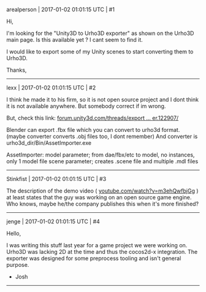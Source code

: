 arealperson | 2017-01-02 01:01:15 UTC | #1

Hi,

I'm looking for the "Unity3D to Urho3D exporter" as shown on the Urho3D main page.
Is this available yet ? I cant seem to find it.

I would like to export some of my Unity scenes to start converting them to Urho3D.

Thanks,

-------------------------

lexx | 2017-01-02 01:01:15 UTC | #2

I think he made it to his firm, so it is not open source project and I dont think it is not available anywhere. 
But somebody correct if im wrong.

But, check this link:
[forum.unity3d.com/threads/export ... er.122907/](http://forum.unity3d.com/threads/exporting-from-unity-to-blender.122907/)

Blender can export .fbx file which you can convert to urho3d format.
(maybe converter converts .obj files too, I dont remember)
And converter is urho3d_dir/Bin/AssetImporter.exe

AssetImporter:
  model  parameter; from dae/fbx/etc  to model, no instances, only 1 model file
  scene  parameter; creates  .scene file and multiple .mdl files

-------------------------

Stinkfist | 2017-01-02 01:01:15 UTC | #3

The description of the demo video ( [youtube.com/watch?v=m3ehQwfbjGg](https://www.youtube.com/watch?v=m3ehQwfbjGg) ) at least states that the guy was working on an open source game engine. Who knows, maybe he/the company publishes this when it's more finished?

-------------------------

jenge | 2017-01-02 01:01:15 UTC | #4

Hello,

I was writing this stuff last year for a game project we were working on.  Urho3D was lacking 2D at  the time and thus the cocos2d-x integration.  The exporter was designed for some preprocess tooling and isn't general purpose.

- Josh

-------------------------

